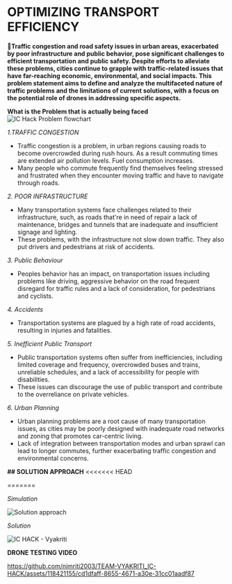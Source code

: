 # OPTIMIZING TRANSPORT EFFICIENCY

**🚦Traffic congestion and road safety issues in urban areas, exacerbated by poor infrastructure and public behavior, pose significant challenges to efficient transportation and public safety. Despite efforts to alleviate these problems, cities continue to grapple with traffic-related issues that have far-reaching economic, environmental, and social impacts. This problem statement aims to define and analyze the multifaceted nature of traffic problems and the limitations of current solutions, with a focus on the potential role of drones in addressing specific aspects.** 

**What is the Problem that is actually being faced**
![IC Hack Problem flowchart](https://github.com/nimriti2003/TEAM-VYAKRITI_IC-HACK/assets/118421155/102dbe83-6554-4792-a921-e0f89804c952)

 *1.TRAFFIC CONGESTION*
 * Traffic congestion is a problem, in urban regions causing roads to become overcrowded during rush hours. As a result commuting times are extended air pollution levels. Fuel consumption increases.
 * Many people who commute frequently find themselves feeling stressed and frustrated when they encounter moving traffic and have to navigate through roads.

 *2. POOR INFRASTRUCTURE*
 * Many transportation systems face challenges related to their infrastructure, such, as roads that're in need of repair a lack of maintenance, bridges and tunnels that are inadequate and insufficient signage and lighting.
 * These problems, with the infrastructure not slow down traffic. They also put drivers and pedestrians at risk of accidents.

 *3. Public Behaviour*
 * Peoples behavior has an impact, on transportation issues including problems like driving, aggressive behavior on the road frequent disregard for traffic rules and a lack of consideration, for pedestrians and cyclists.

 *4. Accidents*
 * Transportation systems are plagued by a high rate of road accidents, resulting in injuries and fatalities.

 *5. Inefficient Public Transport*
 * Public transportation systems often suffer from inefficiencies, including limited coverage and frequency, overcrowded buses and trains, unreliable schedules, and a lack of accessibility for people with disabilities.
 * These issues can discourage the use of public transport and contribute to the overreliance on private vehicles.

 *6. Urban Planning*
 * Urban planning problems are a root cause of many transportation issues, as cities may be poorly designed with inadequate road networks and zoning that promotes car-centric living.
 * Lack of integration between transportation modes and urban sprawl can lead to longer commutes, further exacerbating traffic congestion and environmental concerns.

 **## SOLUTION APPROACH**
<<<<<<< HEAD
  
=======
 
 *Simulation*
 
 ![Solution approach](https://github.com/nimriti2003/TEAM-VYAKRITI_IC-HACK/assets/118421155/9f01ba2e-a010-4662-9035-024a0765175d)

 
*Solution*

![IC HACK - Vyakriti](https://github.com/nimriti2003/TEAM-VYAKRITI_IC-HACK/assets/118421155/8fff337d-f3e4-4f12-b79c-2a46a8754ce3)

**DRONE TESTING VIDEO**


https://github.com/nimriti2003/TEAM-VYAKRITI_IC-HACK/assets/118421155/cd1dfaff-8655-4671-a30e-31cc01aadf87

